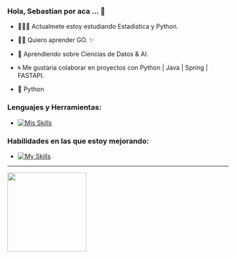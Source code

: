 ### Hola, Sebastian por aca ... 👋

- 👨🏻‍💻 Actualmete estoy estudiando Estadistica y Python.
- 🐱‍👤 Quiero aprender GO. ✨
- 🤖 Aprendiendo sobre Ciencias de Datos & AI. 
- 🌀 Me gustaria colaborar en proyectos con  Python | Java | Spring | FASTAPI.

- 💖 Python


### Lenguajes y Herramientas:

- [![Mis Skills](
https://skillicons.dev/icons?i=html,css,bootstrap,js,jquery,ts,react,java,git,nodejs,webpack,vite,vscode,idea,figma,ps,netlify,git,github,gitlab,python,spring,express,mysql,postgres,mongodb,docker,sqlite,r,gradle,maven,hibernate,sequelize&perline=10)](https://skillicons.dev)


### Habilidades en las que estoy mejorando:

- [![My Skills](https://skillicons.dev/icons?i=ts,react,nodejs,jest,next,flask,fastapi,django,aws,azure,selenium,d3,kafka,sklearn,go&perline=10)](https://skillicons.dev)

----

<img height="180em" src="https://github-readme-stats-eight-theta.vercel.app/api/top-langs/?username=SebasGalvan&layout=compact&langs_count=8&theme=material-palenight"/>
